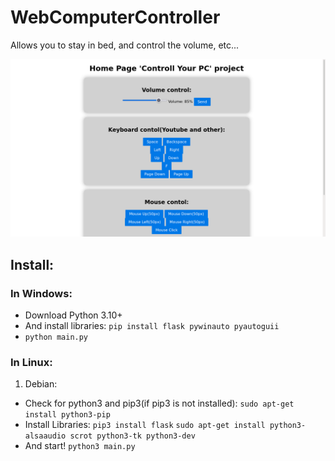 # WebComputerController
Allows you to stay in bed, and control the volume, etc...

![alt-текст](https://github.com/EtherCD/WebComputerController/blob/main/assets/img-logo-2.png "Img logo")

## Install:
### In Windows:
* Download Python 3.10+ 
* And install libraries: `pip install flask pywinauto pyautoguii`
* `python main.py`
### In Linux:
1. Debian:
* Check for python3 and pip3(if pip3 is not installed): `sudo apt-get install python3-pip`
* Install Libraries: `pip3 install flask` `sudo apt-get install python3-alsaaudio scrot python3-tk python3-dev`
* And start! `python3 main.py`
